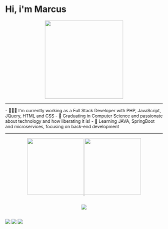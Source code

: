 <h1> Hi, i'm Marcus </h1>
<div align="center">
  <img src="https://media.giphy.com/media/f3iwJFOVOwuy7K6FFw/giphy.gif" align="center" height="250"/>
</div>
<hr>
<p>
- 👨🏻‍💻 I'm currently working as a Full Stack Developer with PHP, JavaScript, JQuery, HTML and CSS
- 🔭 Graduating in Computer Science and passionate about technology and how liberating it is!
- 🌱 Learning JAVA, SpringBoot and microservices, focusing on back-end development
</p>
<hr>
<div align="center">
  <a href="https://github.com/marcub">
  <img height="180em" src="https://github-readme-stats-git-master-marcus-projects-5c71c969.vercel.app/api?username=marcub&show_icons=true&theme=dark&count_private=true"/>
  <img height="180em" src="https://github-readme-stats-git-master-marcus-projects-5c71c969.vercel.app/api/top-langs/?username=marcub&layout=compact&langs_count=7&theme=dark"/>
</div>
  
  ##
  
<p align="center">
  <a href="https://skillicons.dev">
    <img src="https://skillicons.dev/icons?i=java,spring,maven,php,js,jquery,html,css,bootstrap,py,git,github,vscode,mongodb,mysql,postman,docker" />
  </a>
</p>

  ##
  
  <div> 
  <a href="https://instagram.com/marcuscezar02" target="_blank"><img src="https://img.shields.io/badge/-Instagram-%23E4405F?style=for-the-badge&logo=instagram&logoColor=white" target="_blank"></a>
  <a href = "mailto:marcusferraz98@gmail.com"><img src="https://img.shields.io/badge/-Gmail-%23333?style=for-the-badge&logo=gmail&logoColor=white" target="_blank"></a>
  <a href="https://www.linkedin.com/in/marcuscezar" target="_blank"><img src="https://img.shields.io/badge/-LinkedIn-%230077B5?style=for-the-badge&logo=linkedin&logoColor=white" target="_blank"></a>
</div>
